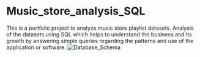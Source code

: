 # Music_store_analysis_SQL
This is a portfolio project to analyze music store playlist datasets.
Analysis of the datasets using SQL which helps to understand the business and its growth by answering simple queries regarding the patterns and use of the application or software.
![Database_Schema](https://user-images.githubusercontent.com/56424335/225569049-a76376eb-fe42-4dd7-823c-99778161bf91.png)


